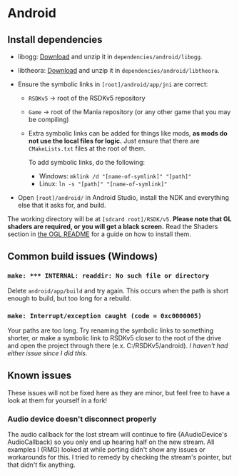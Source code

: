 # Android

## Install dependencies

* libogg: [Download](https://xiph.org/downloads/) and unzip it in `dependencies/android/libogg`.

* libtheora: [Download](https://xiph.org/downloads/) and unzip it in `dependencies/android/libtheora`.

* Ensure the symbolic links in `[root]/android/app/jni` are correct: 
  * `RSDKv5` -> root of the RSDKv5 repository
  * `Game` -> root of the Mania repository (or any other game that you may be compiling)
  * Extra symbolic links can be added for things like mods, **as mods do not use the local files for logic.** Just ensure that there are `CMakeLists.txt` files at the root of them. 
  
    To add symbolic links, do the following:
      * Windows: `mklink /d "[name-of-symlink]" "[path]"`
      * Linux: `ln -s "[path]" "[name-of-symlink]"`
* Open `[root]/android/` in Android Studio, install the NDK and everything else that it asks for, and build.

The working directory will be at `[sdcard root]/RSDK/v5`. **Please note that GL shaders are required, or you will get a black screen.** Read the Shaders section in [the OGL README](../ogl/README.md#shaders) for a guide on how to install them.


## Common build issues (Windows)
### `make: *** INTERNAL: readdir: No such file or directory`
Delete `android/app/build` and try again. This occurs when the path is short enough to build, but too long for a rebuild. 
### `make: Interrupt/exception caught (code = 0xc0000005)`
Your paths are too long. Try renaming the symbolic links to something shorter, or make a symbolic link to RSDKv5 closer to the root of the drive and open the project through there (e.x. C:/RSDKv5/android). *I haven't had either issue since I did this.*

## Known issues
These issues will not be fixed here as they are minor, but feel free to have a look at them for yourself in a fork!

### Audio device doesn't disconnect properly

The audio callback for the lost stream will continue to fire (AAudioDevice's AudioCallback) so you only end up hearing half on the new stream. All examples I (RMG) looked at while porting didn't show any issues or workarounds for this. I tried to remedy by checking the stream's pointer, but that didn't fix anything.
